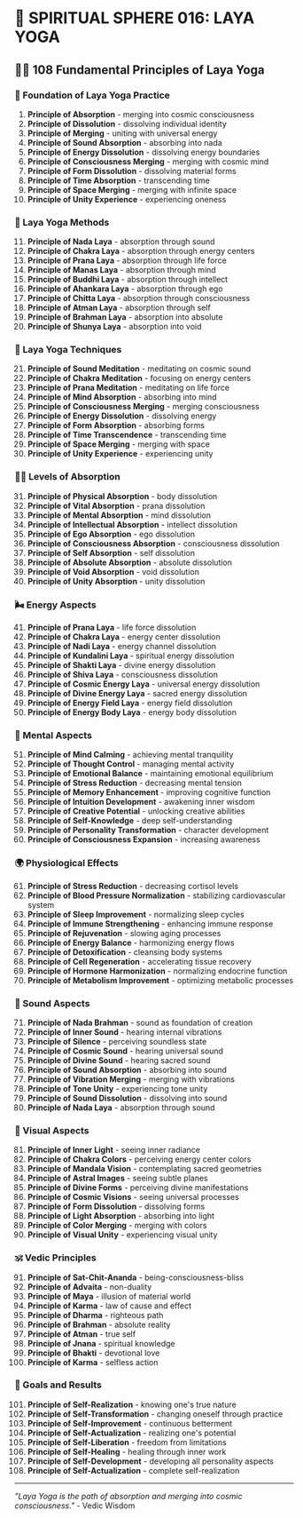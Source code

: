 # 🌟 SPIRITUAL SPHERE 016: LAYA YOGA

## 🧘‍♀️ 108 Fundamental Principles of Laya Yoga

### 🌌 Foundation of Laya Yoga Practice

1. **Principle of Absorption** - merging into cosmic consciousness
2. **Principle of Dissolution** - dissolving individual identity
3. **Principle of Merging** - uniting with universal energy
4. **Principle of Sound Absorption** - absorbing into nada
5. **Principle of Energy Dissolution** - dissolving energy boundaries
6. **Principle of Consciousness Merging** - merging with cosmic mind
7. **Principle of Form Dissolution** - dissolving material forms
8. **Principle of Time Absorption** - transcending time
9. **Principle of Space Merging** - merging with infinite space
10. **Principle of Unity Experience** - experiencing oneness

### 🎯 Laya Yoga Methods

11. **Principle of Nada Laya** - absorption through sound
12. **Principle of Chakra Laya** - absorption through energy centers
13. **Principle of Prana Laya** - absorption through life force
14. **Principle of Manas Laya** - absorption through mind
15. **Principle of Buddhi Laya** - absorption through intellect
16. **Principle of Ahankara Laya** - absorption through ego
17. **Principle of Chitta Laya** - absorption through consciousness
18. **Principle of Atman Laya** - absorption through self
19. **Principle of Brahman Laya** - absorption into absolute
20. **Principle of Shunya Laya** - absorption into void

### 🌟 Laya Yoga Techniques

21. **Principle of Sound Meditation** - meditating on cosmic sound
22. **Principle of Chakra Meditation** - focusing on energy centers
23. **Principle of Prana Meditation** - meditating on life force
24. **Principle of Mind Absorption** - absorbing into mind
25. **Principle of Consciousness Merging** - merging consciousness
26. **Principle of Energy Dissolution** - dissolving energy
27. **Principle of Form Absorption** - absorbing forms
28. **Principle of Time Transcendence** - transcending time
29. **Principle of Space Merging** - merging with space
30. **Principle of Unity Experience** - experiencing unity

### 🧘‍♀️ Levels of Absorption

31. **Principle of Physical Absorption** - body dissolution
32. **Principle of Vital Absorption** - prana dissolution
33. **Principle of Mental Absorption** - mind dissolution
34. **Principle of Intellectual Absorption** - intellect dissolution
35. **Principle of Ego Absorption** - ego dissolution
36. **Principle of Consciousness Absorption** - consciousness dissolution
37. **Principle of Self Absorption** - self dissolution
38. **Principle of Absolute Absorption** - absolute dissolution
39. **Principle of Void Absorption** - void dissolution
40. **Principle of Unity Absorption** - unity dissolution

### 🌬️ Energy Aspects

41. **Principle of Prana Laya** - life force dissolution
42. **Principle of Chakra Laya** - energy center dissolution
43. **Principle of Nadi Laya** - energy channel dissolution
44. **Principle of Kundalini Laya** - spiritual energy dissolution
45. **Principle of Shakti Laya** - divine energy dissolution
46. **Principle of Shiva Laya** - consciousness dissolution
47. **Principle of Cosmic Energy Laya** - universal energy dissolution
48. **Principle of Divine Energy Laya** - sacred energy dissolution
49. **Principle of Energy Field Laya** - energy field dissolution
50. **Principle of Energy Body Laya** - energy body dissolution

### 🧠 Mental Aspects

51. **Principle of Mind Calming** - achieving mental tranquility
52. **Principle of Thought Control** - managing mental activity
53. **Principle of Emotional Balance** - maintaining emotional equilibrium
54. **Principle of Stress Reduction** - decreasing mental tension
55. **Principle of Memory Enhancement** - improving cognitive function
56. **Principle of Intuition Development** - awakening inner wisdom
57. **Principle of Creative Potential** - unlocking creative abilities
58. **Principle of Self-Knowledge** - deep self-understanding
59. **Principle of Personality Transformation** - character development
60. **Principle of Consciousness Expansion** - increasing awareness

### 🌍 Physiological Effects

61. **Principle of Stress Reduction** - decreasing cortisol levels
62. **Principle of Blood Pressure Normalization** - stabilizing cardiovascular system
63. **Principle of Sleep Improvement** - normalizing sleep cycles
64. **Principle of Immune Strengthening** - enhancing immune response
65. **Principle of Rejuvenation** - slowing aging processes
66. **Principle of Energy Balance** - harmonizing energy flows
67. **Principle of Detoxification** - cleansing body systems
68. **Principle of Cell Regeneration** - accelerating tissue recovery
69. **Principle of Hormone Harmonization** - normalizing endocrine function
70. **Principle of Metabolism Improvement** - optimizing metabolic processes

### 🎵 Sound Aspects

71. **Principle of Nada Brahman** - sound as foundation of creation
72. **Principle of Inner Sound** - hearing internal vibrations
73. **Principle of Silence** - perceiving soundless state
74. **Principle of Cosmic Sound** - hearing universal sound
75. **Principle of Divine Sound** - hearing sacred sound
76. **Principle of Sound Absorption** - absorbing into sound
77. **Principle of Vibration Merging** - merging with vibrations
78. **Principle of Tone Unity** - experiencing tone unity
79. **Principle of Sound Dissolution** - dissolving into sound
80. **Principle of Nada Laya** - absorption through sound

### 🌈 Visual Aspects

81. **Principle of Inner Light** - seeing inner radiance
82. **Principle of Chakra Colors** - perceiving energy center colors
83. **Principle of Mandala Vision** - contemplating sacred geometries
84. **Principle of Astral Images** - seeing subtle planes
85. **Principle of Divine Forms** - perceiving divine manifestations
86. **Principle of Cosmic Visions** - seeing universal processes
87. **Principle of Form Dissolution** - dissolving forms
88. **Principle of Light Absorption** - absorbing into light
89. **Principle of Color Merging** - merging with colors
90. **Principle of Visual Unity** - experiencing visual unity

### 🕉️ Vedic Principles

91. **Principle of Sat-Chit-Ananda** - being-consciousness-bliss
92. **Principle of Advaita** - non-duality
93. **Principle of Maya** - illusion of material world
94. **Principle of Karma** - law of cause and effect
95. **Principle of Dharma** - righteous path
96. **Principle of Brahman** - absolute reality
97. **Principle of Atman** - true self
98. **Principle of Jnana** - spiritual knowledge
99. **Principle of Bhakti** - devotional love
100. **Principle of Karma** - selfless action

### 🚀 Goals and Results

101. **Principle of Self-Realization** - knowing one's true nature
102. **Principle of Self-Transformation** - changing oneself through practice
103. **Principle of Self-Improvement** - continuous betterment
104. **Principle of Self-Actualization** - realizing one's potential
105. **Principle of Self-Liberation** - freedom from limitations
106. **Principle of Self-Healing** - healing through inner work
107. **Principle of Self-Development** - developing all personality aspects
108. **Principle of Self-Actualization** - complete self-realization

---

*"Laya Yoga is the path of absorption and merging into cosmic consciousness."* - Vedic Wisdom
